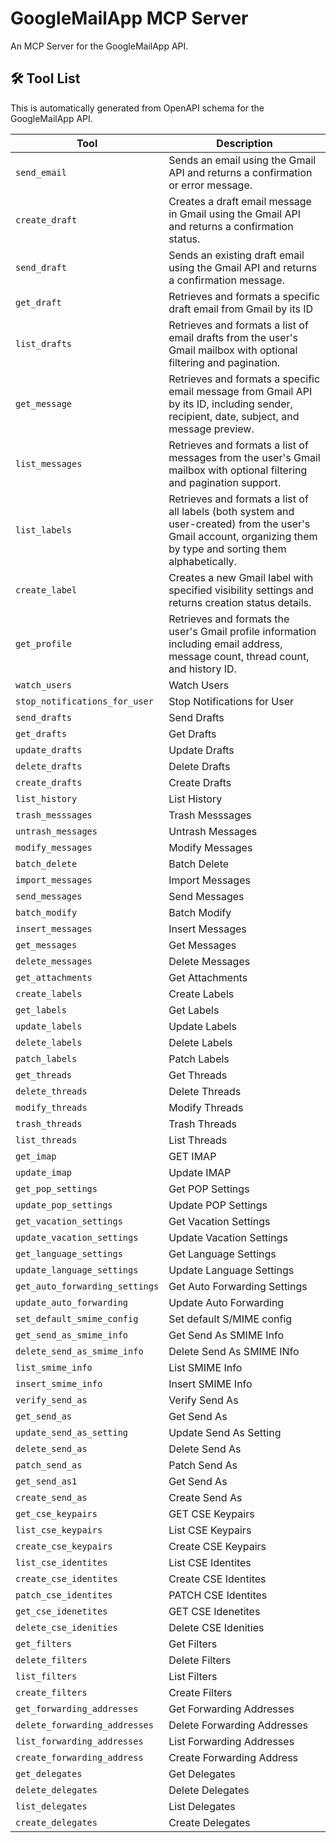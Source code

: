 # GoogleMailApp MCP Server

An MCP Server for the GoogleMailApp API.

## 🛠️ Tool List

This is automatically generated from OpenAPI schema for the GoogleMailApp API.


| Tool | Description |
|------|-------------|
| `send_email` | Sends an email using the Gmail API and returns a confirmation or error message. |
| `create_draft` | Creates a draft email message in Gmail using the Gmail API and returns a confirmation status. |
| `send_draft` | Sends an existing draft email using the Gmail API and returns a confirmation message. |
| `get_draft` | Retrieves and formats a specific draft email from Gmail by its ID |
| `list_drafts` | Retrieves and formats a list of email drafts from the user's Gmail mailbox with optional filtering and pagination. |
| `get_message` | Retrieves and formats a specific email message from Gmail API by its ID, including sender, recipient, date, subject, and message preview. |
| `list_messages` | Retrieves and formats a list of messages from the user's Gmail mailbox with optional filtering and pagination support. |
| `list_labels` | Retrieves and formats a list of all labels (both system and user-created) from the user's Gmail account, organizing them by type and sorting them alphabetically. |
| `create_label` | Creates a new Gmail label with specified visibility settings and returns creation status details. |
| `get_profile` | Retrieves and formats the user's Gmail profile information including email address, message count, thread count, and history ID. |
| `watch_users` | Watch Users |
| `stop_notifications_for_user` | Stop Notifications for User |
| `send_drafts` | Send Drafts |
| `get_drafts` | Get Drafts |
| `update_drafts` | Update Drafts |
| `delete_drafts` | Delete Drafts |
| `create_drafts` | Create Drafts |
| `list_history` | List History |
| `trash_messsages` | Trash Messsages |
| `untrash_messages` | Untrash Messages |
| `modify_messages` | Modify Messages |
| `batch_delete` | Batch Delete |
| `import_messages` | Import Messages |
| `send_messages` | Send Messages |
| `batch_modify` | Batch Modify |
| `insert_messages` | Insert Messages |
| `get_messages` | Get Messages |
| `delete_messages` | Delete Messages |
| `get_attachments` | Get Attachments |
| `create_labels` | Create Labels |
| `get_labels` | Get Labels |
| `update_labels` | Update Labels |
| `delete_labels` | Delete Labels |
| `patch_labels` | Patch Labels |
| `get_threads` | Get Threads |
| `delete_threads` | Delete Threads |
| `modify_threads` | Modify Threads |
| `trash_threads` | Trash Threads |
| `list_threads` | List Threads |
| `get_imap` | GET IMAP |
| `update_imap` | Update IMAP |
| `get_pop_settings` | Get POP Settings |
| `update_pop_settings` | Update POP Settings |
| `get_vacation_settings` | Get Vacation Settings |
| `update_vacation_settings` | Update Vacation Settings |
| `get_language_settings` | Get Language Settings |
| `update_language_settings` | Update Language Settings |
| `get_auto_forwarding_settings` | Get Auto Forwarding Settings |
| `update_auto_forwarding` | Update Auto Forwarding |
| `set_default_smime_config` | Set default S/MIME config |
| `get_send_as_smime_info` | Get Send As SMIME Info |
| `delete_send_as_smime_info` | Delete Send As SMIME INfo |
| `list_smime_info` | List SMIME Info |
| `insert_smime_info` | Insert SMIME Info |
| `verify_send_as` | Verify Send As |
| `get_send_as` | Get Send As |
| `update_send_as_setting` | Update Send As Setting |
| `delete_send_as` | Delete Send As |
| `patch_send_as` | Patch Send As |
| `get_send_as1` | Get Send As |
| `create_send_as` | Create Send As |
| `get_cse_keypairs` | GET CSE Keypairs |
| `list_cse_keypairs` | List CSE Keypairs |
| `create_cse_keypairs` | Create CSE Keypairs |
| `list_cse_identites` | List CSE Identites |
| `create_cse_identites` | Create CSE Identites |
| `patch_cse_identites` | PATCH CSE Identites |
| `get_cse_idenetites` | GET CSE Idenetites |
| `delete_cse_idenities` | Delete CSE Idenities |
| `get_filters` | Get Filters |
| `delete_filters` | Delete Filters |
| `list_filters` | List Filters |
| `create_filters` | Create Filters |
| `get_forwarding_addresses` | Get Forwarding Addresses |
| `delete_forwarding_addresses` | Delete Forwarding Addresses |
| `list_forwarding_addresses` | List Forwarding Addresses |
| `create_forwarding_address` | Create Forwarding Address |
| `get_delegates` | Get Delegates |
| `delete_delegates` | Delete Delegates |
| `list_delegates` | List Delegates |
| `create_delegates` | Create Delegates |

